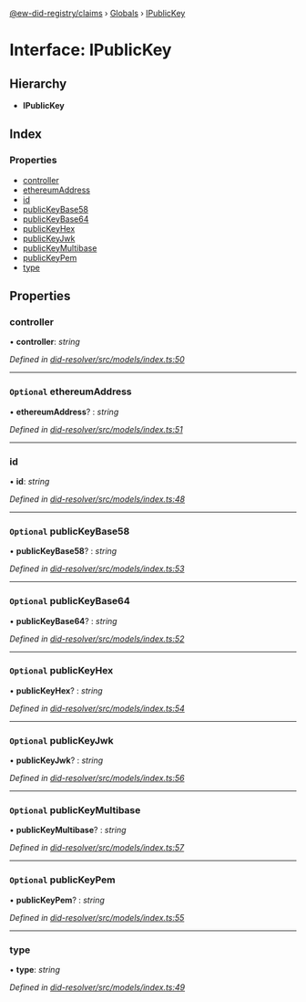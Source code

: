 [@ew-did-registry/claims](../README.md) › [Globals](../globals.md) › [IPublicKey](ipublickey.md)

# Interface: IPublicKey

## Hierarchy

* **IPublicKey**

## Index

### Properties

* [controller](ipublickey.md#controller)
* [ethereumAddress](ipublickey.md#optional-ethereumaddress)
* [id](ipublickey.md#id)
* [publicKeyBase58](ipublickey.md#optional-publickeybase58)
* [publicKeyBase64](ipublickey.md#optional-publickeybase64)
* [publicKeyHex](ipublickey.md#optional-publickeyhex)
* [publicKeyJwk](ipublickey.md#optional-publickeyjwk)
* [publicKeyMultibase](ipublickey.md#optional-publickeymultibase)
* [publicKeyPem](ipublickey.md#optional-publickeypem)
* [type](ipublickey.md#type)

## Properties

###  controller

• **controller**: *string*

*Defined in [did-resolver/src/models/index.ts:50](https://github.com/energywebfoundation/ew-did-registry/blob/4f4b6da/packages/did-resolver/src/models/index.ts#L50)*

___

### `Optional` ethereumAddress

• **ethereumAddress**? : *string*

*Defined in [did-resolver/src/models/index.ts:51](https://github.com/energywebfoundation/ew-did-registry/blob/4f4b6da/packages/did-resolver/src/models/index.ts#L51)*

___

###  id

• **id**: *string*

*Defined in [did-resolver/src/models/index.ts:48](https://github.com/energywebfoundation/ew-did-registry/blob/4f4b6da/packages/did-resolver/src/models/index.ts#L48)*

___

### `Optional` publicKeyBase58

• **publicKeyBase58**? : *string*

*Defined in [did-resolver/src/models/index.ts:53](https://github.com/energywebfoundation/ew-did-registry/blob/4f4b6da/packages/did-resolver/src/models/index.ts#L53)*

___

### `Optional` publicKeyBase64

• **publicKeyBase64**? : *string*

*Defined in [did-resolver/src/models/index.ts:52](https://github.com/energywebfoundation/ew-did-registry/blob/4f4b6da/packages/did-resolver/src/models/index.ts#L52)*

___

### `Optional` publicKeyHex

• **publicKeyHex**? : *string*

*Defined in [did-resolver/src/models/index.ts:54](https://github.com/energywebfoundation/ew-did-registry/blob/4f4b6da/packages/did-resolver/src/models/index.ts#L54)*

___

### `Optional` publicKeyJwk

• **publicKeyJwk**? : *string*

*Defined in [did-resolver/src/models/index.ts:56](https://github.com/energywebfoundation/ew-did-registry/blob/4f4b6da/packages/did-resolver/src/models/index.ts#L56)*

___

### `Optional` publicKeyMultibase

• **publicKeyMultibase**? : *string*

*Defined in [did-resolver/src/models/index.ts:57](https://github.com/energywebfoundation/ew-did-registry/blob/4f4b6da/packages/did-resolver/src/models/index.ts#L57)*

___

### `Optional` publicKeyPem

• **publicKeyPem**? : *string*

*Defined in [did-resolver/src/models/index.ts:55](https://github.com/energywebfoundation/ew-did-registry/blob/4f4b6da/packages/did-resolver/src/models/index.ts#L55)*

___

###  type

• **type**: *string*

*Defined in [did-resolver/src/models/index.ts:49](https://github.com/energywebfoundation/ew-did-registry/blob/4f4b6da/packages/did-resolver/src/models/index.ts#L49)*
